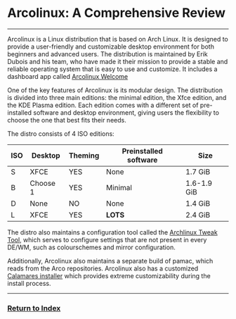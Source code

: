 # Arcolinux: A Comprehensive Review
---

Arcolinux is a Linux distribution that is based on Arch Linux. It is designed to provide a user-friendly and customizable desktop environment for both beginners and advanced users. The distribution is maintained by Erik Dubois and his team, who have made it their mission to provide a stable and reliable operating system that is easy to use and customize. It includes a dashboard app called [Arcolinux Welcome](https://www.youtube.com/watch?v=NHbswKpAlfs)

One of the key features of Arcolinux is its modular design. The distribution is divided into three main editions: the minimal edition, the Xfce edition, and the KDE Plasma edition. Each edition comes with a different set of pre-installed software and desktop environment, giving users the flexibility to choose the one that best fits their needs.

The distro consists of 4 ISO editions:

| ISO | Desktop     | Theming | Preinstalled software | Size        |
| --- | ---         | ---     |   ---                 | ---         |   
| S   | XFCE        | YES     | None                  | 1.7 GiB     |
| B   | Choose 1    | YES     | Minimal               | 1.6-1.9 GiB |
| D   | None        | NO      | None                  | 1.4 GiB     |
| L   | XFCE        | YES     | **LOTS**                | 2.4 GiB     |

The distro also maintains a configuration tool called the [Archlinux Tweak Tool](https://arcolinux.com/everything-you-need-to-know-about-the-arcolinux-tweak-tool/), which serves to configure settings that are not present in every DE/WM, such as colourschemes and mirror configuration.

Additionally, Arcolinux also maintains a separate build of pamac, which reads from the Arco repositories.
Arcolinux also has a customized [Calamares installer](https://calamares.io) which provides extreme customizability during the install process.

---
### [Return to Index](../)